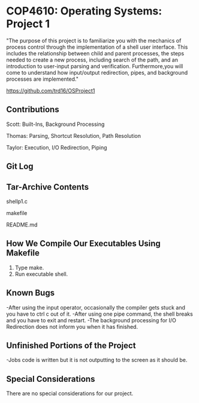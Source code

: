 # COP4610: Operating Systems: Project 1
"The purpose of this project is to familiarize you with the mechanics of process control through the implementation of a shell user interface. This includes the relationship between child and parent processes, the steps needed to create a new process, including search of the path, and an introduction to user-input parsing and verification. Furthermore,you will come to understand how input/output redirection, pipes, and background processes are implemented."

https://github.com/trd16/OSProject1


Contributions
-------------
Scott: Built-Ins, Background Processing

Thomas: Parsing, Shortcut Resolution, Path Resolution

Taylor: Execution, I/O Redirection, Piping

Git Log
------------


Tar-Archive Contents
--------------------
shellp1.c

makefile

README.md

How We Compile Our Executables Using Makefile
---------------------------------------------
1. Type make.
2. Run executable shell.

Known Bugs
-----------
-After using the input operator, occasionally the compiler gets stuck and you have to ctrl c out of it.
-After using one pipe command, the shell breaks and you have to exit and restart.
-The background processing for I/O Redirection does not inform you when it has finished.

Unfinished Portions of the Project
------------------------------------
-Jobs code is written but it is not outputting to the screen as it should be.

Special Considerations
------------------------
There are no special considerations for our project.
